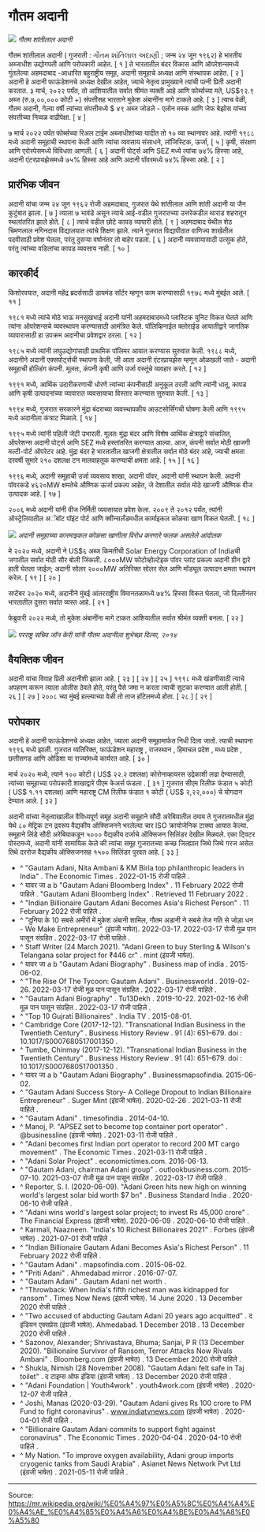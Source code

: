 # गौतम अदानी

![](../../images/75bc0a59fce8acc1.jpg)
*गौतम शांतीलाल अदानी*

गौतम शांतीलाल अदानी ( गुजराती : ગૌતમ શાંતિલાલ અદાણી ; जन्म २४ जून १९६२) हे भारतीय अब्जाधीश उद्योगपती आणि परोपकारी आहेत. [ १ ] ते भारतातील बंदर विकास आणि ऑपरेशन्समध्ये गुंतलेल्या अहमदाबाद -आधारित बहुराष्ट्रीय समूह, अदानी समूहाचे अध्यक्ष आणि संस्थापक आहेत. [ २ ] अदानी हे अदानी फाऊंडेशनचे अध्यक्ष देखील आहेत, ज्याचे नेतृत्व प्रामुख्याने त्यांची पत्नी प्रिती अदानी करतात. ३ मार्च, २०२२ पर्यंत, तो आशियातील सर्वात श्रीमंत व्यक्ती आहे आणि फोर्ब्सच्या मते, US$९२.९ अब्ज (रु.७,००,००० कोटी +) संपत्तीसह भारताने मुकेश अंबानींना मागे टाकले आहे. [ ३ ] त्याच वेळी, गौतम अदानी, गेल्या वर्षी त्यांच्या संपत्तीमध्ये $ ४९ अब्ज जोडले - एलोन मस्क आणि जेफ बेझोस यांच्या संपत्तीच्या निव्वळ वाढीपेक्षा. [ ४ ]

७ मार्च २०२२ पर्यंत फोर्ब्सच्या रिअल टाईम अब्जाधीशांच्या यादीत तो १० व्या स्थानावर आहे. त्यांनी १९८८ मध्ये अदानी समूहाची स्थापना केली आणि त्यांचा व्यवसाय संसाधने, लॉजिस्टिक, ऊर्जा, [ ५ ] कृषी, संरक्षण आणि एरोस्पेसमध्ये विविधता आणली. [ ६ ] अदानी पोर्ट्स आणि SEZ मध्ये त्यांचा ७४% हिस्सा आहे, अदानी एंटरप्रायझेसमध्ये ७५% हिस्सा आहे आणि अदानी पॉवरमध्ये ७४% हिस्सा आहे. [ २ ]

## प्रारंभिक जीवन

अदानी यांचा जन्म २४ जून १९६२ रोजी अहमदाबाद, गुजरात येथे शांतीलाल आणि शांती अदानी या जैन कुटुंबात झाला. [ ७ ] त्याला ७ भावंडे असून त्याचे आई-वडील गुजरातच्या उत्तरेकडील थाराड शहरातून स्थलांतरित झाले होते. [ ८ ] त्याचे वडील छोटे कापड व्यापारी होते. [ ९ ] अहमदाबाद येथील शेठ चिमणलाल नगिनदास विद्यालयात त्यांचे शिक्षण झाले. त्याने गुजरात विद्यापीठात वाणिज्य शाखेतील पदवीसाठी प्रवेश घेतला, परंतु दुसऱ्या वर्षानंतर तो बाहेर पडला. [ ६ ] अदानी व्यवसायासाठी उत्सुक होते, परंतु त्यांच्या वडिलांचा कापड व्यवसाय नाही. [ १० ]

## कारकीर्द

किशोरवयात, अदानी महेंद्र ब्रदर्ससाठी डायमंड सॉर्टर म्हणून काम करण्यासाठी १९७८ मध्ये मुंबईत आले. [ ११ ]

१९८१ मध्ये त्यांचे मोठे भाऊ मनसुखभाई अदानी यांनी अहमदाबादमध्ये प्लास्टिक युनिट विकत घेतले आणि त्यांना ऑपरेशन्सचे व्यवस्थापन करण्यासाठी आमंत्रित केले. पॉलिव्हिनाईल क्लोराईड आयातीद्वारे जागतिक व्यापारासाठी हा उपक्रम अदानीचा प्रवेशद्वार ठरला. [ १२ ]

१९८५ मध्ये त्यांनी लघुउद्योगांसाठी प्राथमिक पॉलिमर आयात करण्यास सुरुवात केली. १९८८ मध्ये, अदानीने अदानी एक्सपोर्ट्सची स्थापना केली, जी आता अदानी एंटरप्रायझेस म्हणून ओळखली जाते - अदानी समूहाची होल्डिंग कंपनी. मूलतः, कंपनी कृषी आणि उर्जा वस्तूंचे व्यवहार करते. [ १२ ]

१९९१ मध्ये, आर्थिक उदारीकरणाची धोरणे त्यांच्या कंपनीसाठी अनुकूल ठरली आणि त्यांनी धातू, कापड आणि कृषी उत्पादनांच्या व्यापारात व्यवसायाचा विस्तार करण्यास सुरुवात केली. [ १३ ]

१९९४ मध्ये, गुजरात सरकारने मुंद्रा बंदराच्या व्यवस्थापकीय आउटसोर्सिंगची घोषणा केली आणि १९९५ मध्ये अदानीला कंत्राट मिळाले. [ १४ ]

१९९५ मध्ये त्यांनी पहिली जेटी उभारली. मूलतः मुंद्रा बंदर आणि विशेष आर्थिक क्षेत्राद्वारे संचालित, ऑपरेशन्स अदानी पोर्ट्स आणि SEZ मध्ये हस्तांतरित करण्यात आल्या. आज, कंपनी सर्वात मोठी खाजगी मल्टी-पोर्ट ऑपरेटर आहे. मुंद्रा बंदर हे भारतातील खाजगी क्षेत्रातील सर्वात मोठे बंदर आहे, ज्याची क्षमता दरवर्षी सुमारे २१० दशलक्ष टन मालवाहतूक करण्याची क्षमता आहे. [ १५ ] [ १६ ]

१९९६ मध्ये, अदानी समूहाची उर्जा व्यवसाय शाखा, अदानी पॉवर, अदानी यांनी स्थापन केली. अदानी पॉवरकडे ४६२०MW क्षमतेचे औष्णिक ऊर्जा प्रकल्प आहेत, जे देशातील सर्वात मोठे खाजगी औष्णिक वीज उत्पादक आहे. [ १७ ]

२००६ मध्ये अदानी यांनी वीज निर्मिती व्यवसायात प्रवेश केला. २००९ ते २०१२ पर्यंत, त्यांनी ऑस्ट्रेलियातील अॅबॉट पॉइंट पोर्ट आणि क्वीन्सलँडमधील कार्माइकल कोळसा खाण विकत घेतली. [ १८ ]

![](../../images/686d6eb652c405b8.jpg)
*अदानी समूहाच्या कारमाइकल कोळसा खाणीला विरोध करणारे फलक असलेले आंदोलक*

मे २०२० मध्ये, अदानी ने US$६ अब्ज किमतीची Solar Energy Corporation of Indiaची जगातील सर्वात मोठी सौर बोली जिंकली. ८०००MW फोटोव्होल्टेइक पॉवर प्लांट प्रकल्प अदानी ग्रीन द्वारे हाती घेतला जाईल; अदानी सोलर २०००MW अतिरिक्त सोलर सेल आणि मॉड्यूल उत्पादन क्षमता स्थापन करेल. [ १९ ] [ २० ]

सप्टेंबर २०२० मध्ये, अदानीने मुंबई आंतरराष्ट्रीय विमानतळामध्ये ७४% हिस्सा विकत घेतला, जो दिल्लीनंतर भारतातील दुसरा सर्वात व्यस्त आहे. [ २१ ]

फेब्रुवारी २०२२ मध्ये, तो मुकेश अंबानींना मागे टाकत आशियातील सर्वात श्रीमंत व्यक्ती बनला. [ २२ ]

![](../../images/4ba74a73b478f5d9.jpg)
*परराष्ट्र सचिव जॉन केरी यांनी गौतम अदानीला शुभेच्छा दिल्या, २०१४*

## वैयक्तिक जीवन

अदानी यांचा विवाह प्रिती अदानीशी झाला आहे. [ २३ ] [ २४ ] [ २५ ] १९९८ मध्ये खंडणीसाठी त्याचे अपहरण करून त्याला ओलीस ठेवले होते, परंतु पैसे जमा न करता त्याची सुटका करण्यात आली होती. [ २६ ] [ २७ ] २००८ च्या मुंबई हल्ल्याच्या वेळी तो ताज हॉटेलमध्ये होता. [ २८ ] [ २९ ]

## परोपकार

अदानी हे अदानी फाऊंडेशनचे अध्यक्ष आहेत, ज्याला अदानी समूहामार्फत निधी दिला जातो. त्याची स्थापना १९९६ मध्ये झाली. गुजरात व्यतिरिक्त, फाऊंडेशन महाराष्ट्र , राजस्थान , हिमाचल प्रदेश , मध्य प्रदेश , छत्तीसगड आणि ओडिशा या राज्यांमध्ये कार्यरत आहे. [ ३० ]

मार्च २०२० मध्ये, त्याने १०० कोटी ( US$ २२.२ दशलक्ष) कोरोनाव्हायरस उद्रेकाशी लढा देण्यासाठी, त्यांच्या समूहाच्या परोपकारी शाखाद्वारे पीएम केअर्स फंडला . [ ३१ ] गुजरात सीएम रिलीफ फंडात ५ कोटी ( US$ १.११ दशलक्ष) आणि महाराष्ट्र CM रिलीफ फंडात १ कोटी ( US$ २,२२,०००) चे योगदान देण्यात आले. [ ३२ ]

अदानी यांच्या नेतृत्वाखालील वैविध्यपूर्ण समूह अदानी समूहाने सौदी अरेबियातील दमाम ते गुजरातमधील मुंद्रा येथे ८० मेट्रिक टन द्रवरूप वैद्यकीय ऑक्सिजनने भरलेल्या चार ISO क्रायोजेनिक टाक्या आयात केल्या. समूहाने लिंडे सौदी अरेबियाकडून ५००० वैद्यकीय दर्जाचे ऑक्सिजन सिलिंडर देखील मिळवले. एका ट्विटर पोस्टमध्ये, अदानी यांनी सामायिक केले की त्यांचा समूह गुजरातच्या कच्छ जिल्ह्यात जिथे जिथे गरज असेल तिथे दररोज वैद्यकीय ऑक्सिजनसह १५०० सिलिंडर पुरवत आहे. [ ३३ ]

- ^ "Gautam Adani, Nita Ambani & KM Birla top philanthropic leaders in India" . The Economic Times . 2022-01-15 रोजी पाहिले .
- ^ यावर जा a b "Gautam Adani Bloomberg Index" . 11 February 2022 रोजी पाहिले . "Gautam Adani Bloomberg Index" . Retrieved 11 February 2022 .
- ^ "Indian Billionaire Gautam Adani Becomes Asia's Richest Person" . 11 February 2022 रोजी पाहिले .
- ^ "दुनिया के 10 सबसे अमीरों में मुकेश अंबानी शामिल, गौतम अडानी ने सबसे तेज गति से जोड़ा धन - We Make Entrepreneur" (इंग्रजी भाषेत). 2022-03-17. 2022-03-17 रोजी मूळ पान पासून संग्रहित . 2022-03-17 रोजी पाहिले .
- ^ Staff Writer (24 March 2021). "Adani Green to buy Sterling & Wilson's Telangana solar project for ₹446 cr" . mint (इंग्रजी भाषेत).
- ^ यावर जा a b "Gautam Adani Biography" . Business map of india . 2015-06-02.
- ^ "The Rise Of The Tycoon: Gautam Adani" . Businessworld . 2019-02-26. 2022-03-17 रोजी मूळ पान पासून संग्रहित . 2022-03-17 रोजी पाहिले .
- ^ "Gautam Adani Biography" . Tu13Dekh . 2019-10-22. 2021-02-16 रोजी मूळ पान पासून संग्रहित . 2022-03-17 रोजी पाहिले .
- ^ "Top 10 Gujrati Billionaires" . India TV . 2015-08-01.
- ^ Cambridge Core (2017-12-12). "Transnational Indian Business in the Twentieth Century" . Business History Review . 91 (4): 651–679. doi : 10.1017/S0007680517001350 .
- ^ Tumbe, Chinmay (2017-12-12). "Transnational Indian Business in the Twentieth Century" . Business History Review . 91 (4): 651–679. doi : 10.1017/S0007680517001350 .
- ^ यावर जा a b "Gautam Adani Biography" . Businessmapsofindia. 2015-06-02.
- ^ "Gautam Adani Success Story- A College Dropout to Indian Billionaire Entrepreneur" . Suger Mint (इंग्रजी भाषेत). 2020-02-26 . 2021-03-11 रोजी पाहिले .
- ^ "Gautam Adani" . timesofindia . 2014-04-10.
- ^ Manoj, P. "APSEZ set to become top container port operator" . @businessline (इंग्रजी भाषेत) . 2021-03-11 रोजी पाहिले .
- ^ "Adani becomes first Indian port operator to record 200 MT cargo movement" . The Economic Times . 2021-03-11 रोजी पाहिले .
- ^ "Adani Solar Project" . economictimes.com. 2016-06-13.
- ^ "Gautam Adani, chairman Adani group" . outlookbusiness.com. 2015-07-10. 2021-03-07 रोजी मूळ पान पासून संग्रहित . 2022-03-17 रोजी पाहिले .
- ^ Reporter, S. I. (2020-06-09). "Adani Green hits new high on winning world's largest solar bid worth $7 bn" . Business Standard India . 2020-06-10 रोजी पाहिले .
- ^ "Adani wins world's largest solar project; to invest Rs 45,000 crore" . The Financial Express (इंग्रजी भाषेत). 2020-06-09 . 2020-06-10 रोजी पाहिले .
- ^ Karmali, Naazneen. "India's 10 Richest Billionaires 2021" . Forbes (इंग्रजी भाषेत) . 2021-07-01 रोजी पाहिले .
- ^ "Indian Billionaire Gautam Adani Becomes Asia's Richest Person" . 11 February 2022 रोजी पाहिले .
- ^ "Gautam Adani" . mapsofindia.com . 2015-06-02.
- ^ "Priti Adani" . Ahmedabad mirror . 2016-07-07.
- ^ "Gautam Adani" . Gautam Adani net worth .
- ^ "Throwback: When India's fifth richest man was kidnapped for ransom" . Times Now News (इंग्रजी भाषेत). 14 June 2020 . 13 December 2020 रोजी पाहिले .
- ^ "Two accused of abducting Gautam Adani 20 years ago acquitted" . द इंडियन एक्सप्रेस (इंग्रजी भाषेत). Ahmedabad. 1 December 2018 . 13 December 2020 रोजी पाहिले .
- ^ Sazonov, Alexander; Shrivastava, Bhuma; Sanjai, P R (13 December 2020). "Billionaire Survivor of Ransom, Terror Attacks Now Rivals Ambani" . Bloomberg.com (इंग्रजी भाषेत) . 13 December 2020 रोजी पाहिले .
- ^ Shukla, Nimish (28 November 2008). "Gautam Adani felt safe in Taj toilet" . द टाइम्स ऑफ इंडिया (इंग्रजी भाषेत) . 13 December 2020 रोजी पाहिले .
- ^ "Adani Foundation | Youth4work" . youth4work.com (इंग्रजी भाषेत) . 2020-12-07 रोजी पाहिले .
- ^ Joshi, Manas (2020-03-29). "Gautam Adani gives Rs 100 crore to PM Fund to fight coronavirus" . www.indiatvnews.com (इंग्रजी भाषेत) . 2020-04-01 रोजी पाहिले .
- ^ "Billionaire Gautam Adani commits to support fight against coronavirus" . The Economic Times . 2020-04-04 . 2020-04-10 रोजी पाहिले .
- ^ My Nation. "To improve oxygen availability, Adani group imports cryogenic tanks from Saudi Arabia" . Asianet News Network Pvt Ltd (इंग्रजी भाषेत) . 2021-05-11 रोजी पाहिले .

---
Source: https://mr.wikipedia.org/wiki/%E0%A4%97%E0%A5%8C%E0%A4%A4%E0%A4%AE_%E0%A4%85%E0%A4%A6%E0%A4%BE%E0%A4%A8%E0%A5%80
